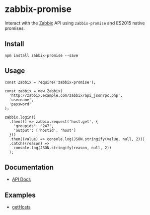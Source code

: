 # zabbix-promise

Interact with the [Zabbix](https://www.zabbix.com/documentation/3.0/manual/api) API using `zabbix-promise` and ES2015 native promises.

## Install

`npm install zabbix-promise --save`

## Usage

```
const Zabbix = require('zabbix-promise');

const zabbix = new Zabbix(
  'http://zabbix.example.com/zabbix/api_jsonrpc.php',
  'username',
  'password'
);

zabbix.login()
  .then(() => zabbix.request('host.get', {
    'groupids': '247',
    'output': ['hostid', 'host']
  }))
  .then((value) => console.log(JSON.stringify(value, null, 2)))
  .catch((reason) =>
    console.log(JSON.stringify(reason, null, 2))
  );
```

## Documentation

- [API Docs](docs/index.md)

## Examples

- [getHosts](examples/getHosts.js)
